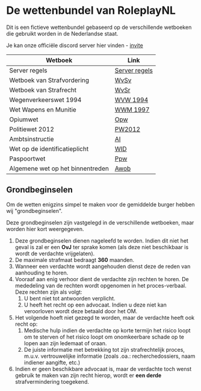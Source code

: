 # De wettenbundel van RoleplayNL
Dit is een fictieve wettenbundel gebaseerd op de verschillende wetboeken die gebruikt worden in de Nederlandse staat.

Je kan onze officiële discord server hier vinden - [invite](https://discord.gg/a4VtnuY4dJ)

| Wetboek                          | Link                                        |
|----------------------------------|---------------------------------------------|
| Server regels                    | [Server regels](server-regels.md)           |
| Wetboek van Strafvordering       | [WvSv](wetboek-van-strafvordering.md)       |
| Wetboek van Strafrecht           | [WvSr](wetboek-van-strafrecht.md)           |
| Wegenverkeerswet 1994            | [WVW 1994](wegenverkeerswet-1994.md)        |
| Wet Wapens en Munitie            | [WWM 1997](wet-wapens-en-munitie.md)        |
| Opiumwet                         | [Opw](opiumwet.md)                          |
| Politiewet 2012                  | [PW2012](politiewet-2012.md)                |
| Ambtsinstructie                  | [AI](ambtsinstructie.md)                    |
| Wet op de identificatieplicht    | [WID](wet-op-de-identificatieplicht.md)     |
| Paspoortwet                      | [Ppw](paspoortwet.md)                       |
| Algemene wet op het binnentreden | [Awob](algemene-wet-op-het-binnentreden.md) |

## Grondbeginselen
Om de wetten enigzins simpel te maken voor de gemiddelde burger hebben wij "grondbeginselen".

Deze grondbeginselen zijn vastgelegd in de verschillende wetboeken, maar worden hier kort weergegeven.

1. Deze grondbeginselen dienen nageleefd te worden. Indien dit niet het geval is zal er een **OvJ** ter sprake komen (als deze niet beschikbaar is wordt de verdachte vrijgelaten).
2. De maximale strafmaat bedraagt **360** maanden.
3. Wanneer een verdachte wordt aangehouden dienst deze de reden van aanhouding te horen.
4. Vooraaf aan enig verhoor dient de verdachte zijn rechten te horen. De mededeling van de rechten wordt opgenomen in het proces-verbaal. Deze rechten zijn als volgt:
    1. U bent niet tot antwoorden verplicht.
    2. U heeft het recht op een advocaat. Indien u deze niet kan veroorloven wordt deze betaald door het OM.
5. Het volgende hoeft niet gezegd te worden, maar de verdachte heeft ook recht op:
    1. Medische hulp indien de verdachte op korte termijn het risico loopt om te sterven of het risico loopt om onomkeerbare schade op te lopen aan zijn ledemaat of oraan.
    2. De juiste informatie met betrekking tot zijn strafrechtelijk proces, m.u.v. vertrouwelijke informatie (zoals .oa.: recherchedossiers, naam indiener aangifte, etc.)
6. Indien er geen beschikbare advocaat is, maar de verdachte toch wenst gebruik te maken van zijn recht hierop, wordt er **een derde** strafvermindering toegekend.